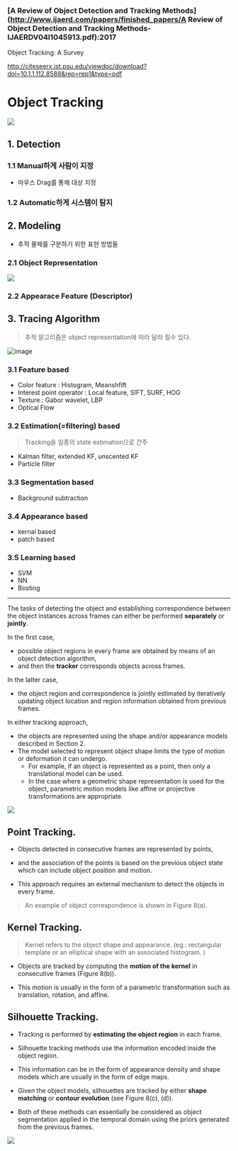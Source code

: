 ### [A Review of Object Detection and Tracking Methods](http://www.ijaerd.com/papers/finished_papers/A Review of Object Detection and Tracking Methods-IJAERDV04I1045913.pdf):2017

Object Tracking: A Survey

http://citeseerx.ist.psu.edu/viewdoc/download?doi=10.1.1.112.8588&rep=rep1&type=pdf

# Object Tracking

![](https://i.imgur.com/XTcifmI.png)

## 1. Detection 

### 1.1 Manual하게 사람이 지정 

- 마우스 Drag를 통해 대상 지정

### 1.2 Automatic하게 시스템이 탐지 



## 2. Modeling 

- 추적 물체를 구분하기 위한 표현 방법들 




### 2.1 Object Representation 

![](https://i.imgur.com/d98tMDv.png)


### 2.2 Appearace Feature (Descriptor)

## 3. Tracing Algorithm

> 추적 알고리즘은 object representation에 따라 달라 질수 있다. 

![image](https://user-images.githubusercontent.com/17797922/40040689-303d1cce-5856-11e8-86c5-07293af6f9ec.png)



### 3.1 Feature based

- Color feature : Histogram, Meanshfift
- Interest point operator : Local feature, SIFT, SURF, HOG
- Texture : Gabor wavelet, LBP
- Optical Flow

### 3.2 Estimation(=filtering) based 

> Tracking을 일종의 state estimation으로 간주 

- Kalman filter, extended KF, unscented KF
- Particle filter

### 3.3 Segmentation based

- Background subtraction 

### 3.4 Appearance based

- kernal based
- patch based 

### 3.5 Learning based

- SVM
- NN
- Bosting


---

The tasks of detecting the object and establishing correspondence between the object instances across frames can either be performed **separately** or **jointly**. 

In the first case, 
- possible object regions in every frame are obtained by means of an object detection algorithm, 
- and then the **tracker** corresponds objects across frames. 

In the latter case, 
- the object region and correspondence is jointly estimated by iteratively updating object location and region
information obtained from previous frames. 

In either tracking approach, 
- the objects are represented using the shape and/or appearance models described in Section 2. 
- The model selected to represent object shape limits the type of motion or deformation it can undergo. 
    - For example, if an object is represented as a point, then only a translational model can be used. 
    - In the case where a geometric shape representation is used for the object, parametric motion models like affine or projective transformations are appropriate. 


![](https://i.imgur.com/5hbE0Mo.png)

## Point Tracking. 

- Objects detected in consecutive frames are represented by points, 

- and the association of the points is based on the previous object state which can include object position and motion. 

- This approach requires an external mechanism to detect the objects in every frame. 

> An example of object correspondence is shown in Figure 8(a).

## Kernel Tracking. 

> Kernel refers to the object shape and appearance. (eg.: rectangular template or an elliptical shape with an associated histogram. )

- Objects are tracked by computing the **motion of the kernel** in consecutive frames (Figure 8(b)). 

- This motion is usually in the form of a parametric transformation such as translation, rotation, and affine.

## Silhouette Tracking. 

- Tracking is performed by **estimating the object region** in each frame. 

- Silhouette tracking methods use the information encoded inside the object region. 

- This information can be in the form of appearance density and shape models which are usually in the form of edge maps. 

- Given the object models, silhouettes are tracked by either **shape matching** or **contour evolution** (see Figure 8(c), (d)). 

- Both of these methods can essentially be considered as object segmentation applied in the temporal domain using the priors generated from the previous frames.


![](https://i.imgur.com/iAcbBz6.png)